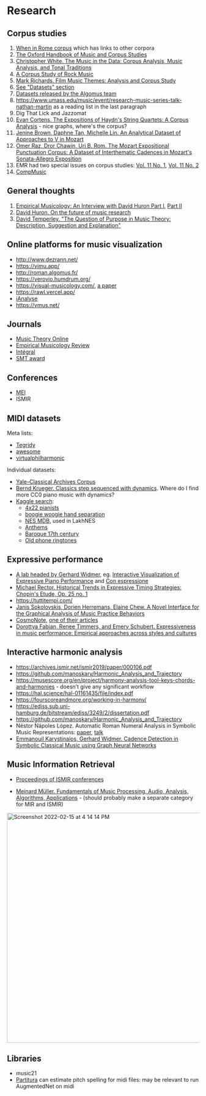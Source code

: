 Research
===

Corpus studies
---

1. [When in Rome corpus](https://github.com/MarkGotham/When-in-Rome) which has links to other corpora 
1. [The Oxford Handbook of Music and Corpus Studies](https://academic.oup.com/edited-volume/41992)
2. [Christopher White. The Music in the Data: Corpus Analysis, Music Analysis, and Tonal Traditions](https://www.routledge.com/The-Music-in-the-Data-Corpus-Analysis-Music-Analysis-and-Tonal-Traditions/White/p/book/9781032259222)
3. [A Corpus Study of Rock Music](http://rockcorpus.midside.com/)
6. [Mark Richards. Film Music Themes: Analysis and Corpus Study](https://mtosmt.org/issues/mto.16.22.1/mto.16.22.1.richards.php)
7. [See "Datasets" section](https://marcos.sampaio.me/en/talk/2020-computational-musicology-algorithms-datasets/)
8. [Datasets released by the Algomus team](http://www.algomus.fr/data/)
9. https://www.umass.edu/music/event/research-music-series-talk-nathan-martin as a reading list in the last paragraph
10. Dig That Lick and Jazzomat
11. [Evan Cortens. The Expositions of Haydn's String Quartets: A Corpus Analysis](https://remix.berklee.edu/cgi/viewcontent.cgi?article=1022&context=haydn-journal) - nice graphs, where's the corpus?
12. [Jenine Brown, Daphne Tan, Michelle Lin. An Analytical Dataset of Approaches to V in Mozart](https://emusicology.org/index.php/EMR/article/view/8511/7815)
13. [Omer Raz, Dror Chawin, Uri B. Rom. The Mozart Expositional Punctuation Corpus: A Dataset of Interthematic Cadences in Mozart's Sonata-Allegro Exposition](https://emusicology.org/index.php/EMR/article/view/7648/6273)
14. EMR had two special issues on corpus studies: [Vol. 11 No. 1](https://emusicology.org/index.php/EMR/issue/view/166), [Vol. 11 No. 2](https://emusicology.org/index.php/EMR/issue/view/168)
15. [CompMusic](https://compmusic.upf.edu/corpora)


General thoughts
---

1. [Empirical Musicology: An Interview with David Huron Part I](https://emusicology.org/index.php/EMR/article/view/7718/5744), [Part II](https://emusicology.org/article/view/8103/6032)
3. [David Huron. On the future of music research](https://kb.osu.edu/bitstream/handle/1811/93138/1/FDMC_2021_Huron_005.pdf)
1. [David Temperley. "The Question of Purpose in Music Theory: Description, Suggestion and Explanation"](http://davidtemperley.com/wp-content/uploads/2015/11/temperley-cm99.pdf)


Online platforms for music visualization
---

- http://www.dezrann.net/
- https://vimu.app/
- http://roman.algomus.fr/
- https://verovio.humdrum.org/
- https://visual-musicology.com/, [a paper](https://onlinelibrary.wiley.com/doi/full/10.1111/cgf.14540)
- https://rawl.vercel.app/
- [iAnalyse](https://www.youtube.com/@pierrecouprie/playlists)
- https://vmus.net/


Journals
---

- [Music Theory Online](https://www.mtosmt.org/)
- [Empirical Musicology Review](https://emusicology.org/)
- [Intégral](https://www.esm.rochester.edu/integral/)
- [SMT award](https://societymusictheory.org/archives/awards/publications)

Conferences
---

- [MEI](https://music-encoding.org/conference/proceedings.html)
- ISMIR



MIDI datasets
---

Meta lists:
- [Tegridy](https://github.com/asigalov61/Tegridy-MIDI-Dataset)
- [awesome](https://github.com/albertmeronyo/awesome-midi-sources)
- [virtualphilharmonic](http://www.virtualphilharmonic.co.uk/MIDIlinks.htm)

Individual datasets:
- [Yale–Classical Archives Corpus](https://ycac.yale.edu/)
- [Bernd Krueger. Classics step sequenced with dynamics](http://www.piano-midi.de/). Where do I find more CC0 piano music with dynamics?
- [Kaggle search](https://www.kaggle.com/search?q=midi+in%3Adatasets):
  - [4x22 pianists](https://www.kaggle.com/datasets/ashkhagan/the-vienna-4x22-piano-corpus)
  - [boogie woogie hand separation](https://www.kaggle.com/datasets/burekpapi/sepiwoogie)
  - [NES MDB](https://www.kaggle.com/datasets/imsparsh/nes-mdb-dataset), used in LakhNES
  - [Anthems](https://www.kaggle.com/datasets/awesomepgm/national-anthems-of-every-country)
  - [Baroque 17th century](https://www.kaggle.com/datasets/celiarubiomadrigal/baroque-midi-music-17th-century)
  - [Old phone ringtones](https://www.kaggle.com/datasets/narektorosyan/old-phone-ringtones-as-midi)


Expressive performance
---

- [A lab headed by Gerhard Widmer](https://www.jku.at/en/research/research-documentation/research-unit/308/), eg. [Interactive Visualization of Expressive Piano Performance](http://www.cp.jku.at/research/papers/Gasser_diplomarbeit.pdf) and [Con espressione](https://vimeo.com/516752581)
- [Michael Rector. Historical Trends in Expressive Timing Strategies: Chopin's Etude, Op. 25 no. 1](https://emusicology.org/index.php/EMR/article/view/7338/6026)
- https://tuttitempi.com/
- [Janis Sokolovskis, Dorien Herremans, Elaine Chew. A Novel Interface for the Graphical Analysis of Music Practice Behaviors](https://www.frontiersin.org/articles/10.3389/fpsyg.2018.02292/full)
- [CosmoNote](https://cosmonote.isd.kcl.ac.uk/), [one of their articles](https://hal.science/hal-03856199/file/22020.pdf)
- [Dorottya Fabian, Renee Timmers, and Emery Schubert. Expressiveness in music performance: Empirical approaches across styles and cultures](https://amzn.to/34XbpMk)


Interactive harmonic analysis
---

- https://archives.ismir.net/ismir2019/paper/000106.pdf
- https://github.com/manoskary/Harmonic_Analysis_and_Trajectory
- https://musescore.org/en/project/harmony-analysis-tool-keys-chords-and-harmonies - doesn’t give any significant workflow 
- https://hal.science/hal-01161435/file/index.pdf 
- https://fourscoreandmore.org/working-in-harmony/
- https://ediss.sub.uni-hamburg.de/bitstream/ediss/3249/2/dissertation.pdf
- https://github.com/manoskary/Harmonic_Analysis_and_Trajectory
- Néstor Nápoles López. Automatic Roman Numeral Analysis in Symbolic Music Representations: [paper](https://escholarship.mcgill.ca/downloads/2j62s995f), [talk](https://www.youtube.com/watch?v=Obf10v9AN-w)
- [Emmanouil Karystinaios, Gerhard Widmer. Cadence Detection in Symbolic Classical Music using Graph Neural Networks](https://github.com/manoskary/cadet)


Music Information Retrieval
---

- [Proceedings of ISMIR conferences](https://ismir.net/conferences/)

- [Meinard Müller. Fundamentals of Music Processing. Audio, Analysis, Algorithms, Applications](https://amzn.to/3HRrgKJ) - (should probably make a separate category for MIR and ISMIR)

<img width="600" alt="Screenshot 2022-02-15 at 4 14 14 PM" src="https://user-images.githubusercontent.com/1491908/154069157-6a3bdc98-f5d5-4fa2-b0c8-aa325b4fc11c.png">

Libraries
---

- music21
- [Partitura](https://arxiv.org/abs/2206.01071) can estimate pitch spelling for midi files: may be relevant to run AugmentedNet on midi





